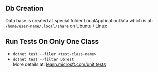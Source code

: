 ## Db Creation
Data base is created at special folder LocalApplicationData
which is at:<br>
 `/home/user-name/.local/share` on Ubuntu / Linux

## Run Tests On Only One Class
- `dotnet test --filer <test-class-name>`
- `dotnet test --filter DbTest`<br>
More details at: [learn.microsft.com/unit tests](https://learn.microsoft.com/en-us/dotnet/core/testing/selective-unit-tests?pivots=xunit)